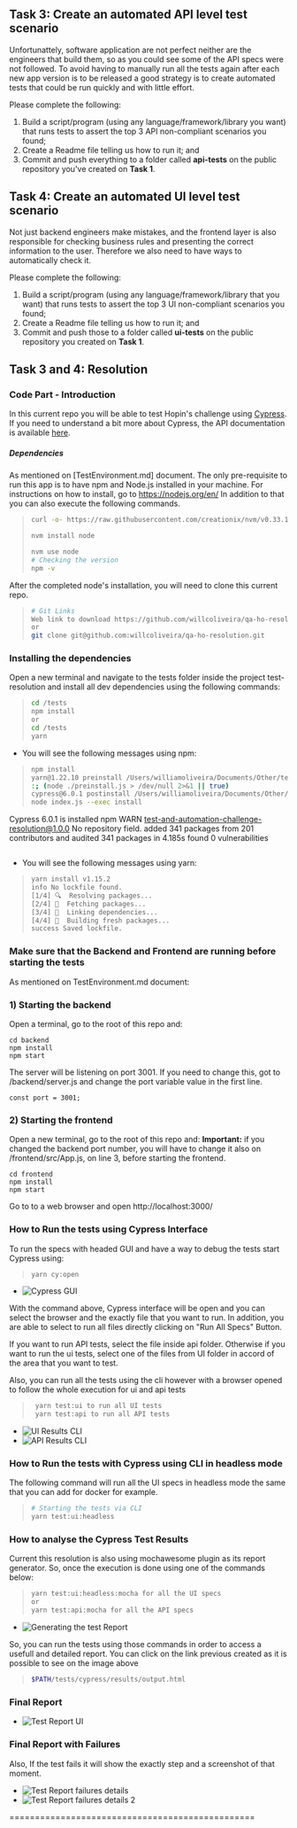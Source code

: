 ## Task 3: Create an automated API level test scenario ##

Unfortunattely, software application are not perfect neither are the engineers that build them, so as you could see some of the API specs were not followed. To avoid having to manually run all the tests again after each new app version is to be released a good strategy is to create automated tests that could be run quickly and with little effort.

Please complete the following:
1) Build a script/program (using any language/framework/library you want) that runs tests to assert the top 3 API non-compliant scenarios you found;
2) Create a Readme file telling us how to run it; and
3) Commit and push everything to a folder called **api-tests** on the public repository you've created on **Task 1**.

## Task 4: Create an automated UI level test scenario ##

Not just backend engineers make mistakes, and the frontend layer is also responsible for checking business rules and presenting the correct information to the user. Therefore we also need to have ways to automatically check it.

Please complete the following:
1) Build a script/program (using any language/framework/library that you want) that runs tests to assert the top 3 UI non-compliant scenarios you found;
2) Create a Readme file telling us how to run it; and
3) Commit and push those to a folder called **ui-tests** on the public repository you created on **Task 1**.

## Task 3 and 4: Resolution
### Code Part - Introduction

In this current repo you will be able to test Hopin's challenge using [Cypress](https://www.cypress.io/). If you need to understand a bit more about Cypress, the API documentation is available [here](https://docs.cypress.io/api/api/table-of-contents.html).

##### Dependencies
As mentioned on [TestEnvironment.md] document. The only pre-requisite to run this app is to have npm and Node.js installed in your machine. For instructions on how to install, go to https://nodejs.org/en/
In addition to that you can also execute the following commands.
> ```bash
> curl -o- https://raw.githubusercontent.com/creationix/nvm/v0.33.1/install.sh | bash
>
> nvm install node
>
> nvm use node
> # Checking the version
> npm -v
> ```

After the completed node's installation, you will need to clone this current repo.

> ```bash
> # Git Links
> Web link to download https://github.com/willcoliveira/qa-ho-resolution.git
> or 
>git clone git@github.com:willcoliveira/qa-ho-resolution.git
> ```

### Installing the dependencies 
Open a new terminal and navigate to the tests folder inside the project test-resolution and install all dev dependencies using the following commands:

> ```bash
> cd /tests
> npm install
> or
> cd /tests
> yarn 
> ```

- You will see the following messages using npm: 
> ```bash
> npm install
> yarn@1.22.10 preinstall /Users/williamoliveira/Documents/Other/test-qa/testingVersion/test-resolution/tests/node_modules/yarn
> :; (node ./preinstall.js > /dev/null 2>&1 || true)
> cypress@6.0.1 postinstall /Users/williamoliveira/Documents/Other/test-qa/testingVersion/test-resolution/tests/node_modules/cypress
> node index.js --exec install
Cypress 6.0.1 is installed
npm WARN test-and-automation-challenge-resolution@1.0.0 No repository field.
added 341 packages from 201 contributors and audited 341 packages in 4.185s
found 0 vulnerabilities
> ```

- You will see the following messages using yarn: 

> ```bash
> yarn install v1.15.2
> info No lockfile found.
> [1/4] 🔍  Resolving packages...
> [2/4] 🚚  Fetching packages...
> [3/4] 🔗  Linking dependencies...
> [4/4] 🔨  Building fresh packages...
> success Saved lockfile.
> ```

### Make sure that the Backend and Frontend are running before starting the tests

As mentioned on TestEnvironment.md document:
### 1) Starting the backend ###
Open a terminal, go to the root of this repo and:
```
cd backend
npm install
npm start
```
The server will be listening on port 3001. If you need to change this, got to /backend/server.js and change the port variable value in the first line.
```
const port = 3001;
```

### 2) Starting the frontend ###
Open a new terminal, go to the root of this repo and:
**Important:** if you changed the backend port number, you will have to change it also on /frontend/src/App.js, on line 3, before starting the frontend.

```
cd frontend
npm install
npm start
```
Go to to a web browser and open http://localhost:3000/

### How to Run the tests using Cypress Interface
To run the specs with headed GUI and have a way to debug the tests start Cypress using: 

> ```bash
> yarn cy:open
> ```

- ![Cypress GUI](images/cypressInterface.png)

With the command above, Cypress interface will be open and you can select the browser and the exactly file that you want to run. In addition, you are able to select to run all files directly clicking on "Run All Specs" Button.

If you want to run API tests, select the file inside api folder. Otherwise if you want to run the ui tests, select one of the files from UI folder in accord of the area that you want to test.

Also, you can run all the tests using the cli however with a browser opened to follow the whole execution for ui and api tests
> ```bash
>  yarn test:ui to run all UI tests
>  yarn test:api to run all API tests
> ```
- ![UI Results CLI](images/uiResults.png)
- ![API Results CLI](images/apiResults.png)

### How to Run the tests with Cypress using CLI in headless mode
The following command will run all the UI specs in headless mode the same that you can add for docker for example.

> ```bash
> # Starting the tests via CLI
> yarn test:ui:headless
> ```

### How to analyse the Cypress Test Results
Current this resolution is also using mochawesome plugin as its report generator. So, once the execution is done using one of the commands below:

> ```bash
> yarn test:ui:headless:mocha for all the UI specs
> or
> yarn test:api:mocha for all the API specs
> ```

- ![Generating the test Report](images/generateReport.png)

So, you can run the tests using those commands in order to access a usefull and detailed report.
You can click on the link previous created as it is possible to see on the image above

> ```bash
>$PATH/tests/cypress/results/output.html
> ```
 
### Final Report
-  ![Test Report UI](images/testReport.png)

### Final Report with Failures
Also, If the test fails it will show the exactly step and a screenshot of that moment.

- ![Test Report failures details](images/failuresDetails.png)
- ![Test Report failures details 2](images/failuresDetails2.png)

================================================